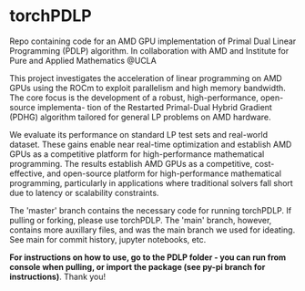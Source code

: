 # torchPDLP
Repo containing code for an AMD GPU implementation of Primal Dual Linear Programming (PDLP) algorithm. In collaboration with AMD and Institute for Pure and Applied Mathematics @UCLA

This project investigates the acceleration of linear programming on AMD GPUs using the ROCm to exploit parallelism and high memory bandwidth. The core focus is the development of a robust, high-performance, open-source implementa-
tion of the Restarted Primal-Dual Hybrid Gradient (PDHG) algorithm tailored for general LP problems on AMD hardware. 

We evaluate its performance on standard LP test sets and real-world dataset. These gains enable near real-time optimization and establish AMD
GPUs as a competitive platform for high-performance mathematical programming. The results establish AMD GPUs as a competitive, cost-effective, and open-source platform for high-performance mathematical programming, particularly in applications where traditional solvers fall short due to latency or scalability constraints.

The 'master' branch contains the necessary code for running torchPDLP. If pulling or forking, please use torchPDLP. The 'main' branch, however, contains more auxillary files, and was the main branch we used for ideating. See main for commit history, jupyter notebooks, etc.

**For instructions on how to use, go to the PDLP folder - you can run from console when pulling, or import the package (see py-pi branch for instructions)**. Thank you!
